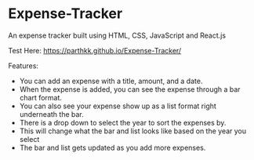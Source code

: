 # Expense-Tracker
An expense tracker built using HTML, CSS, JavaScript and React.js

Test Here:
https://parthkk.github.io/Expense-Tracker/

Features:

- You can add an expense with a title, amount, and a date. 
- When the expense is added, you can see the expense through a bar chart format.
- You can also see your expense show up as a list format right underneath the bar.
- There is a drop down to select the year to sort the expenses by. 
- This will change what the bar and list looks like based on the year you select
- The bar and list gets updated as you add more expenses.
